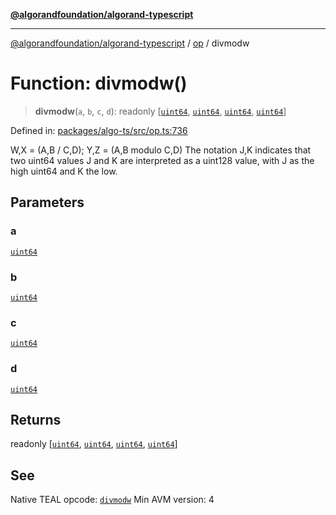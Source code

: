 [**@algorandfoundation/algorand-typescript**](../../../README.md)

***

[@algorandfoundation/algorand-typescript](../../../README.md) / [op](../README.md) / divmodw

# Function: divmodw()

> **divmodw**(`a`, `b`, `c`, `d`): readonly \[[`uint64`](../../../type-aliases/uint64.md), [`uint64`](../../../type-aliases/uint64.md), [`uint64`](../../../type-aliases/uint64.md), [`uint64`](../../../type-aliases/uint64.md)\]

Defined in: [packages/algo-ts/src/op.ts:736](https://github.com/algorandfoundation/puya-ts/blob/main/packages/algo-ts/src/op.ts#L736)

W,X = (A,B / C,D); Y,Z = (A,B modulo C,D)
The notation J,K indicates that two uint64 values J and K are interpreted as a uint128 value, with J as the high uint64 and K the low.

## Parameters

### a

[`uint64`](../../../type-aliases/uint64.md)

### b

[`uint64`](../../../type-aliases/uint64.md)

### c

[`uint64`](../../../type-aliases/uint64.md)

### d

[`uint64`](../../../type-aliases/uint64.md)

## Returns

readonly \[[`uint64`](../../../type-aliases/uint64.md), [`uint64`](../../../type-aliases/uint64.md), [`uint64`](../../../type-aliases/uint64.md), [`uint64`](../../../type-aliases/uint64.md)\]

## See

Native TEAL opcode: [`divmodw`](https://developer.algorand.org/docs/get-details/dapps/avm/teal/opcodes/v10/#divmodw)
Min AVM version: 4
